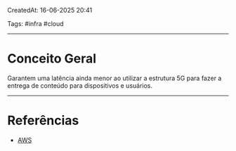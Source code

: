 CreatedAt: 16-06-2025 20:41

Tags: #infra #cloud

---
# Conceito Geral
Garantem uma latência ainda menor ao utilizar a estrutura 5G para fazer a entrega de conteúdo para dispositivos e usuários.

---
# Referências
- [AWS](https://docs.aws.amazon.com/AWSEC2/latest/UserGuide/using-regions-availability-zones.html#concepts-local-zones)
